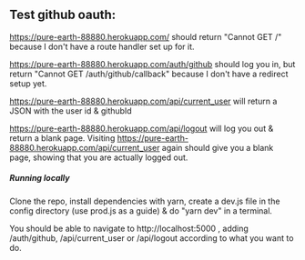 ## Test github oauth:

https://pure-earth-88880.herokuapp.com/ should return "Cannot GET /" because I don't have a route handler set up for it.

https://pure-earth-88880.herokuapp.com/auth/github should log you in, but return "Cannot GET /auth/github/callback" because I don't have a redirect setup yet.

https://pure-earth-88880.herokuapp.com/api/current_user will return a JSON with the user id & githubId

https://pure-earth-88880.herokuapp.com/api/logout will log you out & return a blank page. Visiting https://pure-earth-88880.herokuapp.com/api/current_user again should give you a blank page, showing that you are actually logged out.

##### Running locally

Clone the repo,
install dependencies with yarn,
create a dev.js file in the config directory (use prod.js as a guide)
& do "yarn dev" in a terminal.

You should be able to navigate to http://localhost:5000 , adding /auth/github, /api/current_user or /api/logout according to what you want to do.
